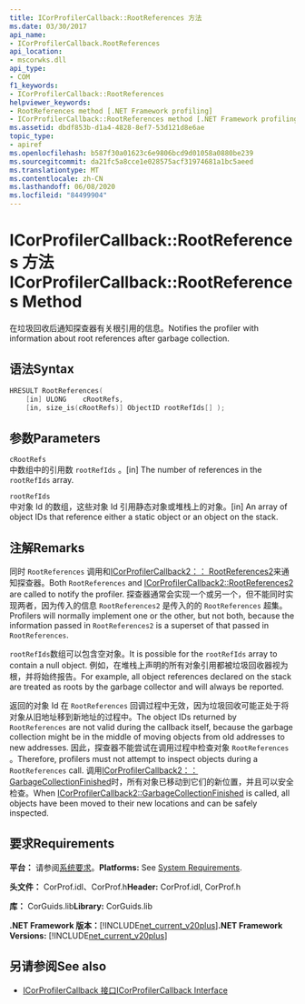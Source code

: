 ```yaml
---
title: ICorProfilerCallback::RootReferences 方法
ms.date: 03/30/2017
api_name:
- ICorProfilerCallback.RootReferences
api_location:
- mscorwks.dll
api_type:
- COM
f1_keywords:
- ICorProfilerCallback::RootReferences
helpviewer_keywords:
- RootReferences method [.NET Framework profiling]
- ICorProfilerCallback::RootReferences method [.NET Framework profiling]
ms.assetid: dbdf853b-d1a4-4828-8ef7-53d121d8e6ae
topic_type:
- apiref
ms.openlocfilehash: b587f30a01623c6e9806bcd9d01058a0880be239
ms.sourcegitcommit: da21fc5a8cce1e028575acf31974681a1bc5aeed
ms.translationtype: MT
ms.contentlocale: zh-CN
ms.lasthandoff: 06/08/2020
ms.locfileid: "84499904"
---
```

# <a name="icorprofilercallbackrootreferences-method"></a><span data-ttu-id="94f9a-102">ICorProfilerCallback::RootReferences 方法</span><span class="sxs-lookup"><span data-stu-id="94f9a-102">ICorProfilerCallback::RootReferences Method</span></span>
<span data-ttu-id="94f9a-103">在垃圾回收后通知探查器有关根引用的信息。</span><span class="sxs-lookup"><span data-stu-id="94f9a-103">Notifies the profiler with information about root references after garbage collection.</span></span>  
  
## <a name="syntax"></a><span data-ttu-id="94f9a-104">语法</span><span class="sxs-lookup"><span data-stu-id="94f9a-104">Syntax</span></span>  
  
```cpp  
HRESULT RootReferences(  
    [in] ULONG    cRootRefs,  
    [in, size_is(cRootRefs)] ObjectID rootRefIds[] );  
```  
  
## <a name="parameters"></a><span data-ttu-id="94f9a-105">参数</span><span class="sxs-lookup"><span data-stu-id="94f9a-105">Parameters</span></span>  
 `cRootRefs`  
 <span data-ttu-id="94f9a-106">中数组中的引用数 `rootRefIds` 。</span><span class="sxs-lookup"><span data-stu-id="94f9a-106">[in] The number of references in the `rootRefIds` array.</span></span>  
  
 `rootRefIds`  
 <span data-ttu-id="94f9a-107">中对象 Id 的数组，这些对象 Id 引用静态对象或堆栈上的对象。</span><span class="sxs-lookup"><span data-stu-id="94f9a-107">[in] An array of object IDs that reference either a static object or an object on the stack.</span></span>  
  
## <a name="remarks"></a><span data-ttu-id="94f9a-108">注解</span><span class="sxs-lookup"><span data-stu-id="94f9a-108">Remarks</span></span>  
 <span data-ttu-id="94f9a-109">同时 `RootReferences` 调用和[ICorProfilerCallback2：： RootReferences2](icorprofilercallback2-rootreferences2-method.md)来通知探查器。</span><span class="sxs-lookup"><span data-stu-id="94f9a-109">Both `RootReferences` and [ICorProfilerCallback2::RootReferences2](icorprofilercallback2-rootreferences2-method.md) are called to notify the profiler.</span></span> <span data-ttu-id="94f9a-110">探查器通常会实现一个或另一个，但不能同时实现两者，因为传入的信息 `RootReferences2` 是传入的的 `RootReferences` 超集。</span><span class="sxs-lookup"><span data-stu-id="94f9a-110">Profilers will normally implement one or the other, but not both, because the information passed in `RootReferences2` is a superset of that passed in `RootReferences`.</span></span>  
  
 <span data-ttu-id="94f9a-111">`rootRefIds`数组可以包含空对象。</span><span class="sxs-lookup"><span data-stu-id="94f9a-111">It is possible for the `rootRefIds` array to contain a null object.</span></span> <span data-ttu-id="94f9a-112">例如，在堆栈上声明的所有对象引用都被垃圾回收器视为根，并将始终报告。</span><span class="sxs-lookup"><span data-stu-id="94f9a-112">For example, all object references declared on the stack are treated as roots by the garbage collector and will always be reported.</span></span>  
  
 <span data-ttu-id="94f9a-113">返回的对象 Id 在 `RootReferences` 回调过程中无效，因为垃圾回收可能正处于将对象从旧地址移到新地址的过程中。</span><span class="sxs-lookup"><span data-stu-id="94f9a-113">The object IDs returned by `RootReferences` are not valid during the callback itself, because the garbage collection might be in the middle of moving objects from old addresses to new addresses.</span></span> <span data-ttu-id="94f9a-114">因此，探查器不能尝试在调用过程中检查对象 `RootReferences` 。</span><span class="sxs-lookup"><span data-stu-id="94f9a-114">Therefore, profilers must not attempt to inspect objects during a `RootReferences` call.</span></span> <span data-ttu-id="94f9a-115">调用[ICorProfilerCallback2：： GarbageCollectionFinished](icorprofilercallback2-garbagecollectionfinished-method.md)时，所有对象已移动到它们的新位置，并且可以安全检查。</span><span class="sxs-lookup"><span data-stu-id="94f9a-115">When [ICorProfilerCallback2::GarbageCollectionFinished](icorprofilercallback2-garbagecollectionfinished-method.md) is called, all objects have been moved to their new locations and can be safely inspected.</span></span>  
  
## <a name="requirements"></a><span data-ttu-id="94f9a-116">要求</span><span class="sxs-lookup"><span data-stu-id="94f9a-116">Requirements</span></span>  
 <span data-ttu-id="94f9a-117">**平台：** 请参阅[系统要求](../../get-started/system-requirements.md)。</span><span class="sxs-lookup"><span data-stu-id="94f9a-117">**Platforms:** See [System Requirements](../../get-started/system-requirements.md).</span></span>  
  
 <span data-ttu-id="94f9a-118">**头文件：** CorProf.idl、CorProf.h</span><span class="sxs-lookup"><span data-stu-id="94f9a-118">**Header:** CorProf.idl, CorProf.h</span></span>  
  
 <span data-ttu-id="94f9a-119">**库：** CorGuids.lib</span><span class="sxs-lookup"><span data-stu-id="94f9a-119">**Library:** CorGuids.lib</span></span>  
  
 <span data-ttu-id="94f9a-120">**.NET Framework 版本：**[!INCLUDE[net_current_v20plus](../../../../includes/net-current-v20plus-md.md)]</span><span class="sxs-lookup"><span data-stu-id="94f9a-120">**.NET Framework Versions:** [!INCLUDE[net_current_v20plus](../../../../includes/net-current-v20plus-md.md)]</span></span>  
  
## <a name="see-also"></a><span data-ttu-id="94f9a-121">另请参阅</span><span class="sxs-lookup"><span data-stu-id="94f9a-121">See also</span></span>

- [<span data-ttu-id="94f9a-122">ICorProfilerCallback 接口</span><span class="sxs-lookup"><span data-stu-id="94f9a-122">ICorProfilerCallback Interface</span></span>](icorprofilercallback-interface.md)
